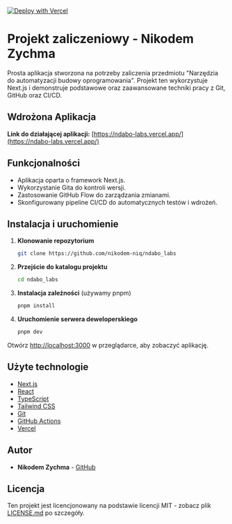 [![Deploy with Vercel](https://vercel.com/button)](https://vercel.com/new/clone?repository-url=https%3A%2F%2Fgithub.com%2Fnikodem-niq%2Fndabo_labs)

# Projekt zaliczeniowy - Nikodem Zychma

Prosta aplikacja stworzona na potrzeby zaliczenia przedmiotu "Narzędzia do automatyzacji budowy oprogramowania". Projekt ten wykorzystuje Next.js i demonstruje podstawowe oraz zaawansowane techniki pracy z Git, GitHub oraz CI/CD.

## Wdrożona Aplikacja

**Link do działającej aplikacji:** [https://ndabo-labs.vercel.app/](https://ndabo-labs.vercel.app/)

## Funkcjonalności

- Aplikacja oparta o framework Next.js.
- Wykorzystanie Gita do kontroli wersji.
- Zastosowanie GitHub Flow do zarządzania zmianami.
- Skonfigurowany pipeline CI/CD do automatycznych testów i wdrożeń.

## Instalacja i uruchomienie

1.  **Klonowanie repozytorium**
    ```bash
    git clone https://github.com/nikodem-niq/ndabo_labs
    ```

2.  **Przejście do katalogu projektu**
    ```bash
    cd ndabo_labs
    ```

3.  **Instalacja zależności** (używamy pnpm)
    ```bash
    pnpm install
    ```

4.  **Uruchomienie serwera deweloperskiego**
    ```bash
    pnpm dev
    ```

Otwórz [http://localhost:3000](http://localhost:3000) w przeglądarce, aby zobaczyć aplikację.

## Użyte technologie

- [Next.js](https://nextjs.org/)
- [React](https://react.dev/)
- [TypeScript](https://www.typescriptlang.org/)
- [Tailwind CSS](https://tailwindcss.com/)
- [Git](https://git-scm.com/)
- [GitHub Actions](https://github.com/features/actions)
- [Vercel](https://vercel.com/)

## Autor

- **Nikodem Zychma** - [GitHub](https://github.com/nikodem-niq)

## Licencja

Ten projekt jest licencjonowany na podstawie licencji MIT - zobacz plik [LICENSE.md](LICENSE.md) po szczegóły.
